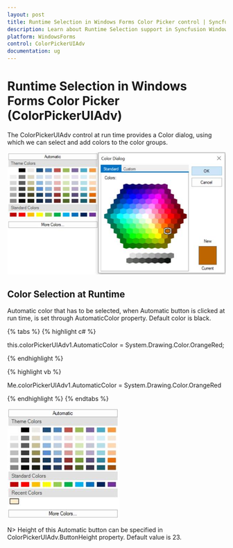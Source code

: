 ```yaml
---
layout: post
title: Runtime Selection in Windows Forms Color Picker control | Syncfusion
description: Learn about Runtime Selection support in Syncfusion Windows Forms Color Picker (ColorPickerUIAdv) control and more details.
platform: WindowsForms
control: ColorPickerUIAdv
documentation: ug
---
```

# Runtime Selection in Windows Forms Color Picker (ColorPickerUIAdv)

The ColorPickerUIAdv control at run time provides a Color dialog, using which we can select and add colors to the color groups.

![Windows forms ColorPickerUIAdv adding new color at runtime](ColorPickerUIAdv_Images/ColorPickerUIAdv_runtimeselection.jpeg) 

## Color Selection at Runtime

Automatic color that has to be selected, when Automatic button is clicked at run time, is set through AutomaticColor property. Default color is black.

{% tabs %}
{% highlight c# %}

this.colorPickerUIAdv1.AutomaticColor = System.Drawing.Color.OrangeRed;

{% endhighlight  %}

{% highlight vb %}

Me.colorPickerUIAdv1.AutomaticColor = System.Drawing.Color.OrangeRed

{% endhighlight  %}
{% endtabs %}

![Windows forms ColorPickerUIAdv showing selected colors from automatic color group](ColorPickerUIAdv_Images/ColorPickerUIAdv_runtimecolorselection.jpeg) 

N>  Height of this Automatic button can be specified in ColorPickerUIAdv.ButtonHeight property. Default value is 23.
